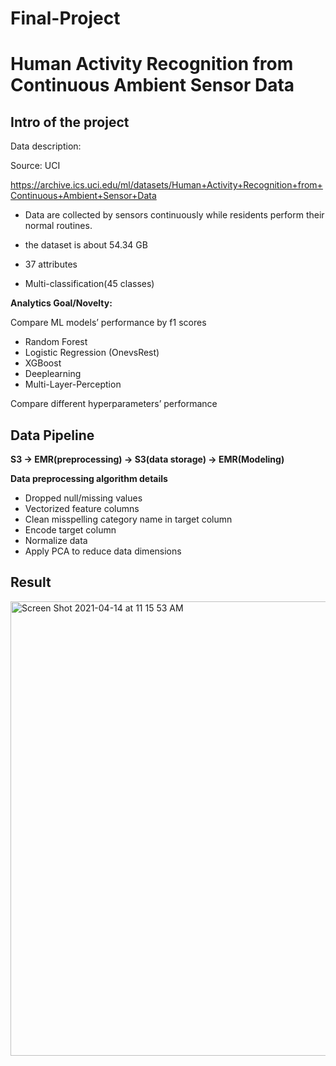 # Final-Project
# Human Activity Recognition from Continuous Ambient Sensor Data

## Intro of the project

Data description:

Source: UCI 

https://archive.ics.uci.edu/ml/datasets/Human+Activity+Recognition+from+Continuous+Ambient+Sensor+Data

- Data are collected by sensors continuously while residents perform their normal routines.

- the dataset is about 54.34 GB

- 37 attributes

- Multi-classification(45 classes)

__Analytics Goal/Novelty:__

Compare ML models’ performance by f1 scores

- Random Forest
- Logistic Regression (OnevsRest)
- XGBoost
- Deeplearning
- Multi-Layer-Perception

Compare different hyperparameters’ performance

## Data Pipeline

__S3 -> EMR(preprocessing) -> S3(data storage) -> EMR(Modeling)__

__Data preprocessing algorithm details__

- Dropped null/missing values
- Vectorized feature columns
- Clean misspelling category name in target column
- Encode target column
- Normalize data
- Apply PCA to reduce data dimensions

## Result

<img width="727" alt="Screen Shot 2021-04-14 at 11 15 53 AM" src="https://user-images.githubusercontent.com/69778068/114743947-c9782b00-9d12-11eb-867c-5ded86da2a60.png">

